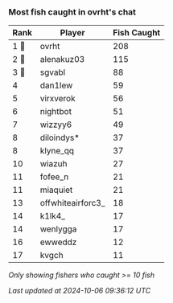 ### Most fish caught in ovrht's chat
| Rank | Player | Fish Caught |
|------|--------|-----------|
| 1 🥇  | ovrht  | 208 |
| 2 🥈  | alenakuz03  | 115 |
| 3 🥉  | sgvabl  | 88 |
| 4  | dan1lew  | 59 |
| 5  | virxverok  | 56 |
| 6  | nightbot  | 51 |
| 7  | wizzyy6  | 49 |
| 8  | diloindys*  | 37 |
| 8  | klyne_qq  | 37 |
| 10  | wiazuh  | 27 |
| 11  | fofee_n  | 21 |
| 11  | miaquiet  | 21 |
| 13  | offwhiteairforc3_  | 18 |
| 14  | k1lk4_  | 17 |
| 14  | wenlygga  | 17 |
| 16  | ewweddz  | 12 |
| 17  | kvgch  | 11 |

_Only showing fishers who caught >= 10 fish_

_Last updated at 2024-10-06 09:36:12 UTC_